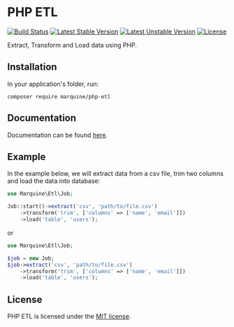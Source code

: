 # PHP ETL

[![Build Status](https://travis-ci.org/leomarquine/php-etl.svg)](https://travis-ci.org/leomarquine/php-etl)
[![Latest Stable Version](https://poser.pugx.org/marquine/php-etl/v/stable)](https://packagist.org/packages/marquine/php-etl)
[![Latest Unstable Version](https://poser.pugx.org/marquine/php-etl/v/unstable)](https://packagist.org/packages/marquine/php-etl)
[![License](https://poser.pugx.org/marquine/php-etl/license)](https://packagist.org/packages/marquine/php-etl)

Extract, Transform and Load data using PHP.

## Installation
In your application's folder, run:
```
composer require marquine/php-etl
```

## Documentation
Documentation can be found [here](http://php-etl.readthedocs.io/).


## Example
In the example below, we will extract data from a csv file, trim two columns and load the data into database:
```php
use Marquine\Etl\Job;

Job::start()->extract('csv', 'path/to/file.csv')
    ->transform('trim', ['columns' => ['name', 'email']])
    ->load('table', 'users');
```
or
```php
use Marquine\Etl\Job;

$job = new Job;
$job->extract('csv', 'path/to/file.csv')
    ->transform('trim', ['columns' => ['name', 'email']])
    ->load('table', 'users');
```

## License
PHP ETL is licensed under the [MIT license](http://opensource.org/licenses/MIT).

